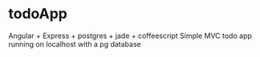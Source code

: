 # todoApp
Angular + Express + postgres + jade + coffeescript
Simple MVC todo app running on localhost with a pg database 
